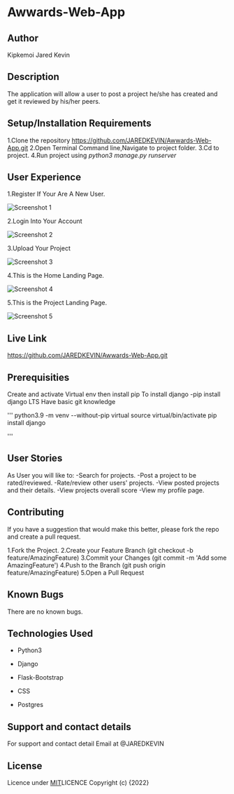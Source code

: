 # Awwards-Web-App

## Author
Kipkemoi Jared Kevin

## Description
The application will allow a user to post a project he/she has created and get it reviewed by his/her peers.
## Setup/Installation Requirements
1.Clone the repository https://github.com/JAREDKEVIN/Awwards-Web-App.git
2.Open Terminal Command line,Navigate to project folder.
3.Cd to project.
4.Run project using _python3 manage.py runserver_

## User Experience
1.Register If Your Are A New User.

![Screenshot 1](https://user-images.githubusercontent.com/93251478/162627863-13396914-51d8-45fb-ad85-468706b57e32.png)


2.Login Into Your Account

![Screenshot 2](https://user-images.githubusercontent.com/93251478/162627922-6c220896-7a65-42ef-ab2e-71aa38105066.png)


3.Upload Your Project

![Screenshot 3](https://user-images.githubusercontent.com/93251478/162628004-6ef6a199-9b22-4fff-8d21-42173c8a741a.png)


4.This is the Home Landing Page.

![Screenshot 4](https://user-images.githubusercontent.com/93251478/162628491-eec9d3a0-fa09-46a1-906d-8fdd89b62f7c.png)


5.This is the Project Landing Page.

![Screenshot 5](https://user-images.githubusercontent.com/93251478/162628472-3732aebd-9162-4482-88fa-866169be3000.png)





## Live Link
https://github.com/JAREDKEVIN/Awwards-Web-App.git

## Prerequisities
Create and activate Virtual env then install pip To install django -pip install django LTS Have basic git knowledge

'''
python3.9 -m venv --without-pip virtual
source virtual/bin/activate
pip install django

'''


## User Stories
As User you will like to:
-Search for projects.
-Post a project to be rated/reviewed.
-Rate/review other users' projects.
-View posted projects and their details.
-View projects overall score
-View my profile page.

## Contributing
If you have a suggestion that would make this better, please fork the repo and create a pull request.

1.Fork the Project.
2.Create your Feature Branch (git checkout -b feature/AmazingFeature)
3.Commit your Changes (git commit -m 'Add some AmazingFeature')
4.Push to the Branch (git push origin feature/AmazingFeature)
5.Open a Pull Request

## Known Bugs
There are no known bugs.

## Technologies Used
* Python3

* Django

* Flask-Bootstrap

* CSS

* Postgres

## Support and contact details

For support and contact detail Email at @JAREDKEVIN

## License
Licence under [MIT](https://choosealicense.com/licenses/mit/#)LICENCE 
Copyright (c) {2022} 
